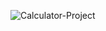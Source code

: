 ![Calculator-Project](https://github.com/user-attachments/assets/ed9407b4-45be-4cb8-be1e-73258a852657)
